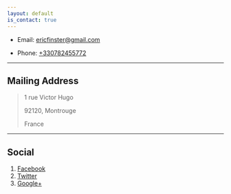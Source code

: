 ```yaml
---
layout: default
is_contact: true
---
```


* Email: [ericfinster@gmail.com](mailto:ericfinster@gmail.com)

* Phone: [+330782455772](tel:+33-782455772)

---

## Mailing Address

> 1 rue Victor Hugo
>
> 92120, Montrouge
>
> France

---

## Social

1. [Facebook](#)
2. [Twitter](#)
3. [Google+](#)
